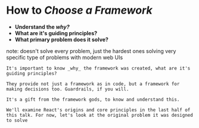 # How to <em class="highlight">Choose a Framework</em>

* **Understand the _why?_**
* **What are it's guiding principles?**
* **What primary problem does it solve?**

note:
    doesn't solve every problem, just the hardest ones
    solving very specific type of problems with modern web UIs

    It's important to know _why_ the framework was created, what are it's guiding principles?

    They provide not just a framework as in code, but a framework for making decisions too. Guardrails, if you will.

    It's a gift from the framework gods, to know and understand this.

    We'll examine React's origins and core principles in the last half of this talk. For now, let's look at the original problem it was designed to solve
